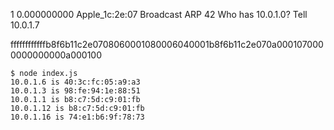 1	0.000000000	Apple_1c:2e:07	Broadcast	ARP	42	Who has 10.0.1.0?  Tell 10.0.1.7

ffffffffffffb8f6b11c2e0708060001080006040001b8f6b11c2e070a0001070000000000000a000100

```
$ node index.js 
10.0.1.6 is 40:3c:fc:05:a9:a3
10.0.1.3 is 98:fe:94:1e:88:51
10.0.1.1 is b8:c7:5d:c9:01:fb
10.0.1.12 is b8:c7:5d:c9:01:fb
10.0.1.16 is 74:e1:b6:9f:78:73
```
